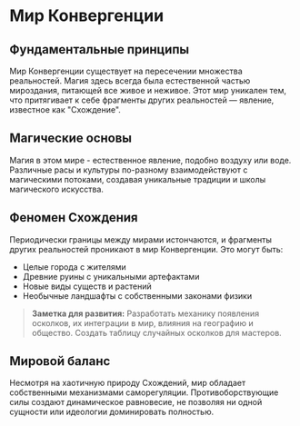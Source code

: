 # Мир Конвергенции

## Фундаментальные принципы
Мир Конвергенции существует на пересечении множества реальностей. Магия здесь всегда была естественной частью мироздания, питающей все живое и неживое. Этот мир уникален тем, что притягивает к себе фрагменты других реальностей — явление, известное как "Схождение".

## Магические основы
Магия в этом мире - естественное явление, подобно воздуху или воде. Различные расы и культуры по-разному взаимодействуют с магическими потоками, создавая уникальные традиции и школы магического искусства.

## Феномен Схождения
Периодически границы между мирами истончаются, и фрагменты других реальностей проникают в мир Конвергенции. Это могут быть:
- Целые города с жителями
- Древние руины с уникальными артефактами
- Новые виды существ и растений
- Необычные ландшафты с собственными законами физики

> **Заметка для развития:** Разработать механику появления осколков, их интеграции в мир, влияния на географию и общество. Создать таблицу случайных осколков для мастеров.

## Мировой баланс
Несмотря на хаотичную природу Схождений, мир обладает собственными механизмами саморегуляции. Противоборствующие силы создают динамическое равновесие, не позволяя ни одной сущности или идеологии доминировать полностью.